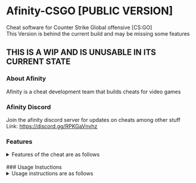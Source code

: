 # Afinity-CSGO [PUBLIC VERSION]
Cheat software for Counter Strike Global offensive [CS:GO]
<br>
This Version is behind the current build and may be missing some features
<br>
## THIS IS A WIP AND IS UNUSABLE IN ITS CURRENT STATE
### About Afinity
Afinity is a cheat development team that builds cheats for video games
<br>
### Afinity Discord
Join the afinity discord server for updates on cheats among other stuff
<br>
Link: https://discord.gg/RPKGaVnvhz
<br>
### Features
<details>
<summary>Features of the cheat are as follows</summary>
<br>
TODO
</details>
<br>
### Usage Instuctions
<details>
<summary>Usage instructions are as follows</summary>
<br>
To build the cheat into a dll open the solution file (Afinity-CSGO.sln)
<br>
and change the configuration to release(x86) then press start
<br>
<br>
To load the cheat use either the provided afinity loader or any
<br>
third party loader using load library method
<br>
[WARNING]LOAD LIBRARY METHOD PREVENTS DLL FROM BEING REMOVED DURING USE,
<br>
IF THIS CHEAT IS STORED ON AN EXTERNAL DRIVE DO NOT REMOVE IT
</details>
